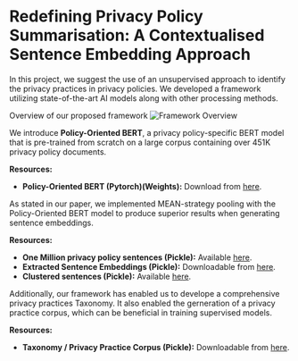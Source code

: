 
# Redefining Privacy Policy Summarisation: A Contextualised Sentence Embedding Approach

In this project, we suggest the use of an unsupervised approach to identify the privacy practices in privacy policies. We developed a framework utilizing state-of-the-art AI models along with other processing methods.

Overview of our proposed framework
![Framework Overview](https://github.com/Mrhamry/UnsupervisedFramework/assets/31767656/14b1dd88-7383-4185-8636-281d2cc33869)


We introduce **Policy-Oriented BERT**, a privacy policy-specific BERT model that is pre-trained from scratch on a large corpus containing over 451K privacy policy documents.

**Resources:**
- **Policy-Oriented BERT (Pytorch)(Weights):** Download from [here](https://livewarwickac-my.sharepoint.com/:u:/g/personal/u1490553_live_warwick_ac_uk/ES2bD0dh6f5Cra65oNMbZMQBvPqP3J4XAY4Yx_fBU0Kc4Q?e=joJVjY).

  <!--- - **451K Privacy Policy Corpus:** Used for pretraining our custom Policy-Oriented BERT, downloadable from [here](insert-link).              -->

As stated in our paper, we implemented MEAN-strategy pooling with the Policy-Oriented BERT model to produce superior results when generating sentence embeddings.

**Resources:**
- **One Million privacy policy sentences (Pickle):** Available [here](https://livewarwickac-my.sharepoint.com/:u:/g/personal/u1490553_live_warwick_ac_uk/Ee4i-7Q1GJ9JrWssCkHafGgBDZWi3xvCnHxX2cnxx_ev1g?e=BNGLwf).
- **Extracted Sentence Embeddings (Pickle):** Downloadable from [here](https://livewarwickac-my.sharepoint.com/:u:/g/personal/u1490553_live_warwick_ac_uk/ETR1hz0PTQ5JqvjY_LxMrJABfXt1m9mrZdFm6wfkawXOJA?e=lYc6li).
- **Clustered sentences (Pickle):** Available [here](https://livewarwickac-my.sharepoint.com/:u:/g/personal/u1490553_live_warwick_ac_uk/Ed1u9ofbwT9GkCXdf_kSrmcBjr2DXHFXZq9ZmaV5vIMxHg?e=6hN08Y).

 Additionally, our framework has enabled us to develope a comprehensive privacy practices Taxonomy. It also enabled the gerneration of a privacy practice corpus, which can be beneficial in training supervised models.

**Resources:**

- **Taxonomy / Privacy Practice Corpus (Pickle):** Downloadable from [here](https://livewarwickac-my.sharepoint.com/:u:/g/personal/u1490553_live_warwick_ac_uk/ERAuTvIKVWtKkYcs33pWnv0BPy3IrqDY43s06Rmu3oKLJQ?e=06bWVy).
